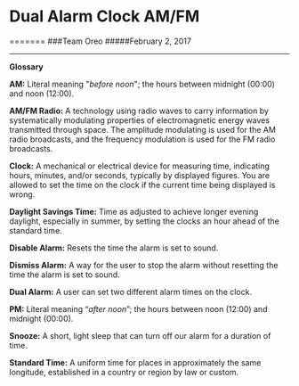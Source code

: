 #  Dual Alarm Clock AM/FM
=======
###Team Oreo
#####February 2, 2017



---

**Glossary**

**AM:** Literal meaning "*before noon*"; the hours between midnight (00:00) and noon (12:00).

**AM/FM Radio:** A technology using radio waves to carry information by systematically modulating properties of electromagnetic energy waves transmitted through space. The amplitude modulating is used for the AM radio broadcasts, and the frequency modulation is used for the FM radio broadcasts.

**Clock:** A mechanical or electrical device for measuring time, indicating hours, minutes, and/or seconds, typically by displayed figures.  You are allowed to set the time on the clock if the current time being displayed is wrong.

**Daylight Savings Time:** Time as adjusted to achieve longer evening daylight, especially in summer, by setting the clocks an hour ahead of the standard time.

**Disable Alarm:** Resets the time the alarm is set to sound.

**Dismiss Alarm:** A way for the user to stop the alarm without resetting the time the alarm is set to sound.

**Dual Alarm:** A user can set two different alarm times on the clock.

**PM:** Literal meaning “*after noon*”; the hours between noon (12:00) and midnight (00:00).


**Snooze:** A short, light sleep that can turn off our alarm for a duration of time.


**Standard Time:** A uniform time for places in approximately the same longitude, established in a country or region by law or custom.
